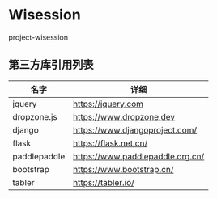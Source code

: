 # Wisession
project-wisession
## 第三方库引用列表
| 名字      | 详细 |
| ----------- | ----------- |
| jquery      | https://jquery.com       |
| dropzone.js   | https://www.dropzone.dev        |
| django   | https://www.djangoproject.com/ |
| flask   | https://flask.net.cn/ |
| paddlepaddle   | https://www.paddlepaddle.org.cn/ |
| bootstrap   | https://www.bootstrap.cn/        |
| tabler   | https://tabler.io/        |


